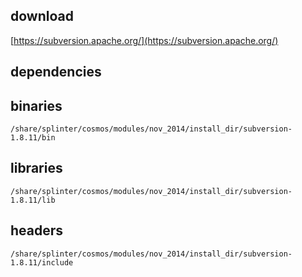 ## download

[https://subversion.apache.org/](https://subversion.apache.org/)

## dependencies

## binaries

	/share/splinter/cosmos/modules/nov_2014/install_dir/subversion-1.8.11/bin

## libraries

	/share/splinter/cosmos/modules/nov_2014/install_dir/subversion-1.8.11/lib

## headers

	/share/splinter/cosmos/modules/nov_2014/install_dir/subversion-1.8.11/include
